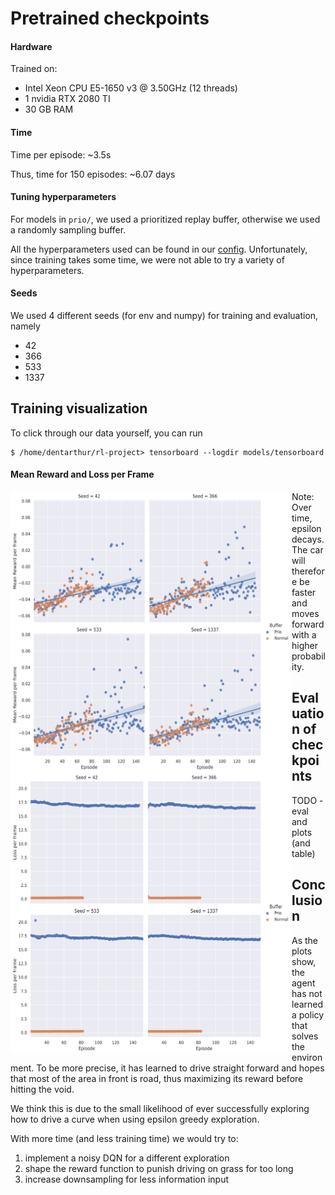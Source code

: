 # Pretrained checkpoints

#### Hardware
Trained on:
 * Intel Xeon CPU E5-1650 v3 @ 3.50GHz (12 threads)
 * 1 nvidia RTX 2080 TI
 * 30 GB RAM

#### Time
Time per episode: ~3.5s

Thus, time for 150 episodes: ~6.07 days

#### Tuning hyperparameters

For models in `prio/`, we used a prioritized replay buffer,
otherwise we used a randomly sampling buffer.

All the hyperparameters used can be found in our [config](https://github.com/Dschimm/rl-project/blob/main/src/config.py).
Unfortunately, since training takes some time, we were not able to try a variety of hyperparameters.

#### Seeds
We used 4 different seeds (for env and numpy) for training and evaluation, namely
 * 42
 * 366
 * 533
 * 1337

## Training visualization

To click through our data yourself, you can run 
```
$ /home/dentarthur/rl-project> tensorboard --logdir models/tensorboard
```
#### Mean Reward and Loss per Frame

<img src="https://github.com/Dschimm/rl-project/blob/main/images/trainreward.svg" width="450" height="450" align="left">

<img src="https://github.com/Dschimm/rl-project/blob/main/images/trainloss.svg" width="450" height="450" align="left">

Note: Over time, epsilon decays. The car will therefore be faster and moves forward with a higher probability.

## Evaluation of checkpoints

TODO - eval and plots (and table)

## Conclusion

As the plots show, the agent has not learned a policy that solves the environment.
To be more precise, it has learned to drive straight forward and hopes that most of the area in front is road, thus maximizing its reward before hitting the void.

We think this is due to the small likelihood of ever successfully exploring how to drive a curve when using epsilon greedy exploration.

With more time (and less training time) we would try to:
 1. implement a noisy DQN for a different exploration
 2. shape the reward function to punish driving on grass for too long
 3. increase downsampling for less information input
